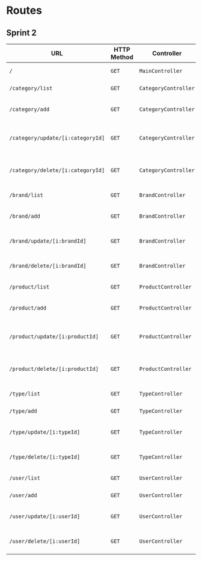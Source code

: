 # Routes

## Sprint 2

| URL | HTTP Method | Controller | Method | Title | Content | Comment |
|--|--|--|--|--|--|--|
| `/` | `GET` | `MainController` | `home` | Backoffice oShop | Backoffice dashboard | - |
| `/category/list` | `GET`| `CategoryController` | `list` | Liste des catégories | Categories list | - |
| `/category/add` | `GET`| `CategoryController` | `add` | Ajouter une catégorie | Form to add a category | - |
| `/category/update/[i:categoryId]` | `GET`| `CategoryController` | `update` | Éditer une catégorie | Form to update a category | [i:categoryId] is the category to update |
| `/category/delete/[i:categoryId]` | `GET`| `CategoryController` | `delete` | Supprimer une catégorie | Category delete | [i:categoryId] is the category to delete |
| `/brand/list` | `GET`| `BrandController` | `list` | Liste des marques | Categories list | - |
| `/brand/add` | `GET`| `BrandController` | `add` | Ajouter une marque | Form to add a brand | - |
| `/brand/update/[i:brandId]` | `GET`| `BrandController` | `update` | Éditer une marque | Form to update a brand | [i:brandId] is the brand to update |
| `/brand/delete/[i:brandId]` | `GET`| `BrandController` | `delete` | Supprimer une marque | Brand delete | [i:brandId] is the brand to delete |
| `/product/list` | `GET`| `ProductController` | `list` | Liste des produits | Categories list | - |
| `/product/add` | `GET`| `ProductController` | `add` | Ajouter un produit | Form to add a product | - |
| `/product/update/[i:productId]` | `GET`| `ProductController` | `update` | Éditer un produit | Form to update a product | [i:productId] is the product to update |
| `/product/delete/[i:productId]` | `GET`| `ProductController` | `delete` | Supprimer un produit | Product delete | [i:productId] is the product to delete |
| `/type/list` | `GET`| `TypeController` | `list` | Liste des types | Types list | - |
| `/type/add` | `GET`| `TypeController` | `add` | Ajouter un type | Form to add a type | - |
| `/type/update/[i:typeId]` | `GET`| `TypeController` | `update` | Éditer un type | Form to update a type | [i:typeId] is the type to update |
| `/type/delete/[i:typeId]` | `GET`| `TypeController` | `delete` | Supprimer un type | Type delete | [i:typeId] is the type to delete |
| `/user/list` | `GET`| `UserController` | `list` | Liste des utilisateurs | Users list | - |
| `/user/add` | `GET`| `UserController` | `add` | Ajouter un utilisateur | Form to add a user | - |
| `/user/update/[i:userId]` | `GET`| `UserController` | `update` | Éditer un utilisateur | Form to update a user | [i:userId] is the user to update |
| `/user/delete/[i:userId]` | `GET`| `UserController` | `delete` | Supprimer un utilisateur | User delete | [i:userId] is the user to delete |